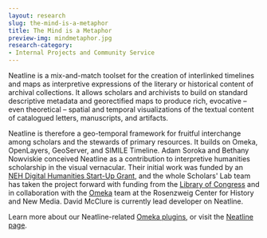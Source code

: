 ```yaml
---
layout: research
slug: the-mind-is-a-metaphor
title: The Mind is a Metaphor
preview-img: mindmetaphor.jpg
research-category:
- Internal Projects and Community Service
---
```


Neatline is a mix-and-match toolset for the creation of interlinked timelines and maps as interpretive expressions of the literary or historical content of archival collections. It allows scholars and archivists to build on standard descriptive metadata and georectified maps to produce rich, evocative – even theoretical – spatial and temporal visualizations of the textual content of catalogued letters, manuscripts, and artifacts.

Neatline is therefore a geo-temporal framework for fruitful interchange among scholars and the stewards of primary resources. It builds on Omeka, OpenLayers, GeoServer, and SIMILE Timeline. Adam Soroka and Bethany Nowviskie conceived Neatline as a contribution to interpretive humanities scholarship in the visual vernacular.  Their initial work was funded by an [NEH Digital Humanities Start-Up Grant](http://neh.gov/odh/), and the whole Scholars' Lab team has taken the project forward with funding from the [Library of Congress](http://loc.gov) and in collaboration with the [Omeka](http://omeka.org) team at the Rosenzweig Center for History and New Media. David McClure is currently lead developer on Neatline.

Learn more about our Neatline-related [Omeka plugins](/research/omeka-plugins/), or visit the [Neatline page](http://neatline.org/).
